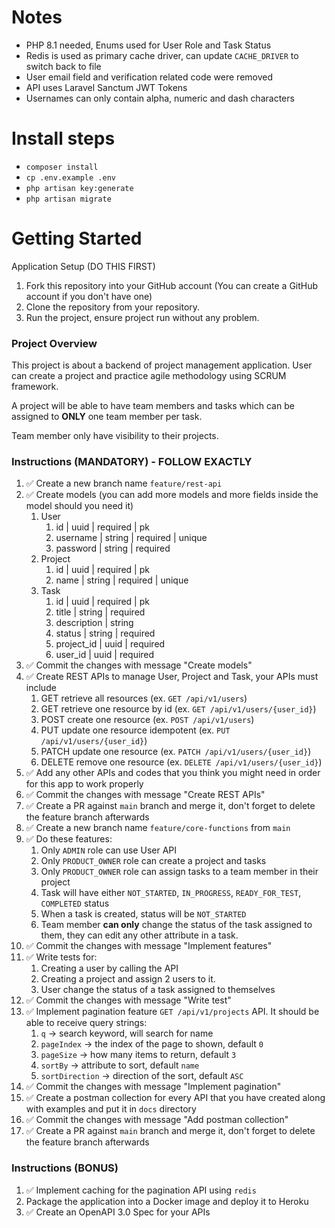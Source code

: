 # Notes
- PHP 8.1 needed, Enums used for User Role and Task Status
- Redis is used as primary cache driver, can update `CACHE_DRIVER` to switch back to file
- User email field and verification related code were removed
- API uses Laravel Sanctum JWT Tokens
- Usernames can only contain alpha, numeric and dash characters

# Install steps
- `composer install`
- `cp .env.example .env`
- `php artisan key:generate`
- `php artisan migrate`


# Getting Started

Application Setup (DO THIS FIRST)

1. Fork this repository into your GitHub account (You can create a GitHub account if you don't have one)
2. Clone the repository from your repository.
3. Run the project, ensure project run without any problem.

### Project Overview
This project is about a backend of project management application. User can create a project and practice agile methodology using SCRUM framework.

A project will be able to have team members and tasks which can be assigned to **ONLY** one team member per task.

Team member only have visibility to their projects.

### Instructions (MANDATORY) - FOLLOW EXACTLY
1. ✅ Create a new branch name `feature/rest-api`
2. ✅ Create models (you can add more models and more fields inside the model should you need it)
    1. User
        1. id | uuid | required | pk
        2. username | string | required | unique
        3. password | string | required
    2. Project
        1. id | uuid | required | pk
        2. name | string | required | unique
    3. Task
        1. id | uuid | required | pk
        2. title | string | required
        3. description | string
        4. status | string | required
        5. project_id | uuid | required
        6. user_id | uuid | required
3. ✅ Commit the changes with message "Create models"
4. ✅ Create REST APIs to manage User, Project and Task, your APIs must include
    1. GET retrieve all resources (ex. `GET /api/v1/users`)
    2. GET retrieve one resource by id (ex. `GET /api/v1/users/{user_id}`)
    3. POST create one resource (ex. `POST /api/v1/users`)
    4. PUT update one resource idempotent (ex. `PUT /api/v1/users/{user_id}`)
    5. PATCH update one resource (ex. `PATCH /api/v1/users/{user_id}`)
    6. DELETE remove one resource (ex. `DELETE /api/v1/users/{user_id}`)
5. ✅ Add any other APIs and codes that you think you might need in order for this app to work properly
6. ✅ Commit the changes with message "Create REST APIs"
7. ✅ Create a PR against `main` branch and merge it, don't forget to delete the feature branch afterwards
8. ✅ Create a new branch name `feature/core-functions` from `main`
9. ✅ Do these features:
    1. Only `ADMIN` role can use User API
    2. Only `PRODUCT_OWNER` role can create a project and tasks
    3. Only `PRODUCT_OWNER` role can assign tasks to a team member in their project
    4. Task will have either `NOT_STARTED`, `IN_PROGRESS`, `READY_FOR_TEST`, `COMPLETED` status
    5. When a task is created, status will be `NOT_STARTED`
    6. Team member **can only** change the status of the task assigned to them, they can edit any other attribute in a task.
10. ✅ Commit the changes with message "Implement features"
11. ✅ Write tests for:
    1. Creating a user by calling the API
    2. Creating a project and assign 2 users to it.
    3. User change the status of a task assigned to themselves
12. ✅ Commit the changes with message "Write test"
13. ✅ Implement pagination feature `GET /api/v1/projects` API. It should be able to receive query strings:
    1. `q` -> search keyword, will search for name
    2. `pageIndex` -> the index of the page to shown, default `0`
    3. `pageSize` -> how many items to return, default `3`
    4. `sortBy` -> attribute to sort, default `name`
    5. `sortDirection` -> direction of the sort, default `ASC`
14. ✅ Commit the changes with message "Implement pagination"
15. ✅ Create a postman collection for every API that you have created along with examples and put it in `docs` directory
16. ✅ Commit the changes with message "Add postman collection"
17. ✅ Create a PR against `main` branch and merge it, don't forget to delete the feature branch afterwards

### Instructions (BONUS)
1. ✅ Implement caching for the pagination API using `redis`
2. Package the application into a Docker image and deploy it to Heroku
3. ✅ Create an OpenAPI 3.0 Spec for your APIs
